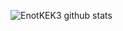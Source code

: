 ![EnotKEK3 github stats](https://github-readme-stats.vercel.app/api?username=enotkek&show_icons=true&theme=tokyonight)
